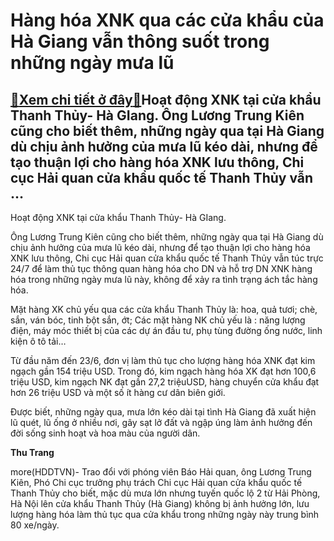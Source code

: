 Hàng hóa XNK qua các cửa khẩu của Hà Giang vẫn thông suốt trong những ngày mưa lũ
=================================================================================

[:gift:Xem chi tiết ở đây:gift:](https://hddtvn.com/hang-hoa-xnk-qua-cac-cua-khau-cua-ha-giang-van-thong-suot-trong-nhung-ngay-mua-lu/)Hoạt động XNK tại cửa khẩu Thanh Thủy- Hà GIang. Ông Lương Trung Kiên cũng cho biết thêm, những ngày qua tại Hà Giang dù chịu ảnh hưởng của mưa lũ kéo dài, nhưng để tạo thuận lợi cho hàng hóa XNK lưu thông, Chi cục Hải quan cửa khẩu quốc tế Thanh Thủy vẫn …
-----------------------------------------------------------------------------------------------------------------------------------------------------------------------------------------------------------------------------------------------------------------







 






 Hoạt động XNK tại cửa khẩu Thanh Thủy- Hà GIang. 


Ông Lương Trung Kiên cũng cho biết thêm, những ngày qua tại Hà Giang dù chịu ảnh hưởng của mưa lũ kéo dài, nhưng để tạo thuận lợi cho hàng hóa XNK lưu thông, Chi cục Hải quan cửa khẩu quốc tế Thanh Thủy vẫn túc trực 24/7 để làm thủ tục thông quan hàng hóa cho DN và hỗ trợ DN XNK hàng hóa trong những ngày mưa lũ này, không để xảy ra tình trạng ách tắc hàng hóa.


 Mặt hàng XK chủ yếu qua các cửa khẩu Thanh Thủy là: hoa, quả tươi; chè, sắn, ván bóc, tinh bột sắn, ớt; Các mặt hàng NK chủ yếu là : năng lượng điện, máy móc thiết bị của các dự án đầu tư, phụ tùng đường ống nước, linh kiện ô tô tải… 


Từ đầu năm đến 23/6, đơn vị làm thủ tục cho lượng hàng hóa XNK đạt kim ngạch gần 154 triệu USD. Trong đó, kim ngạch hàng hóa XK đạt hơn 100,6 triệu USD, kim ngạch NK đạt gần 27,2 triệuUSD, hàng chuyển cửa khẩu đạt hơn 26 triệu USD và một số ít hàng cư dân biên giới.


Được biết, những ngày qua, mưa lớn kéo dài tại tình Hà Giang đã xuất hiện lũ quét, lũ ống ở nhiều nơi, gây sạt lở đất và ngập úng làm ảnh hưởng đến đời sống sinh hoạt và hoa màu của người dân.






**Thu Trang**



more(HDDTVN)- Trao đổi với phóng viên Báo Hải quan, ông Lương Trung Kiên, Phó Chi cục trưởng phụ trách Chi cục Hải quan cửa khẩu quốc tế Thanh Thủy cho biết, mặc dù mưa lớn nhưng tuyến quốc lộ 2 từ Hải Phòng, Hà Nội lên cửa khẩu Thanh Thủy (Hà Giang) không bị ảnh hưởng lớn, lưu lượng hàng hóa làm thủ tục qua cửa khẩu trong những ngày này trung bình 80 xe/ngày.

